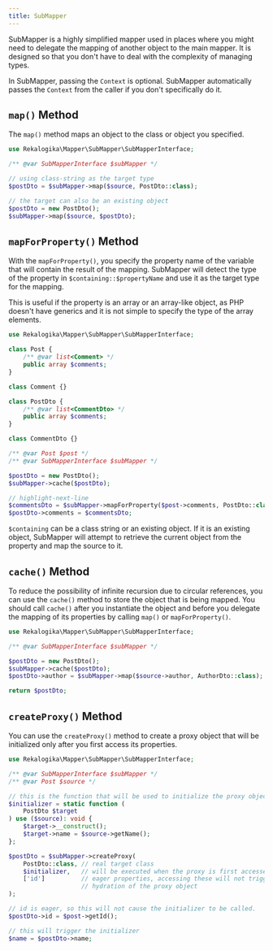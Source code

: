 ```yaml
---
title: SubMapper
---
```


SubMapper is a highly simplified mapper used in places where you might need to
delegate the mapping of another object to the main mapper. It is designed so
that you don't have to deal with the complexity of managing types.

In SubMapper, passing the `Context` is optional. SubMapper automatically passes
the `Context` from the caller if you don't specifically do it.

## `map()` Method

The `map()` method maps an object to the class or object you specified.

```php
use Rekalogika\Mapper\SubMapper\SubMapperInterface;

/** @var SubMapperInterface $subMapper */

// using class-string as the target type
$postDto = $subMapper->map($source, PostDto::class);

// the target can also be an existing object
$postDto = new PostDto();
$subMapper->map($source, $postDto);
```

## `mapForProperty()` Method

With the `mapForProperty()`, you specify the property name of the variable that
will contain the result of the mapping. SubMapper will detect the type of the
property in `$containing::$propertyName` and use it as the target type for the
mapping.

This is useful if the property is an array or an array-like object, as PHP
doesn't have generics and it is not simple to specify the type of the array
elements.

```php
use Rekalogika\Mapper\SubMapper\SubMapperInterface;

class Post {
    /** @var list<Comment> */
    public array $comments;
}

class Comment {}

class PostDto {
    /** @var list<CommentDto> */
    public array $comments;
}

class CommentDto {}

/** @var Post $post */
/** @var SubMapperInterface $subMapper */

$postDto = new PostDto();
$subMapper->cache($postDto);

// highlight-next-line
$commentsDto = $subMapper->mapForProperty($post->comments, PostDto::class, 'comments');
$postDto->comments = $commentsDto;
```

`$containing` can be a class string or an existing object. If it is an
existing object, SubMapper will attempt to retrieve the current object from the
property and map the source to it.

## `cache()` Method

To reduce the possibility of infinite recursion due to circular references, you
can use the `cache()` method to store the object that is being mapped. You
should call `cache()` after you instantiate the object and before you delegate
the mapping of its properties by calling `map()` or `mapForProperty()`.

```php
use Rekalogika\Mapper\SubMapper\SubMapperInterface;

/** @var SubMapperInterface $subMapper */

$postDto = new PostDto();
$subMapper->cache($postDto);
$postDto->author = $subMapper->map($source->author, AuthorDto::class);

return $postDto;
```

## `createProxy()` Method

You can use the `createProxy()` method to create a proxy object that will be
initialized only after you first access its properties.

```php
use Rekalogika\Mapper\SubMapper\SubMapperInterface;

/** @var SubMapperInterface $subMapper */
/** @var Post $source */

// this is the function that will be used to initialize the proxy object
$initializer = static function (
    PostDto $target
) use ($source): void {
    $target->__construct();
    $target->name = $source->getName();
};

$postDto = $subMapper->createProxy(
    PostDto::class, // real target class
    $initializer,   // will be executed when the proxy is first accessed
    ['id']          // eager properties, accessing these will not trigger the 
                    // hydration of the proxy object
);

// id is eager, so this will not cause the initializer to be called.
$postDto->id = $post->getId();

// this will trigger the initializer
$name = $postDto->name; 
```